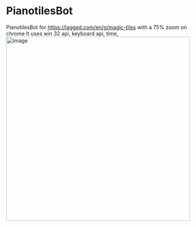 # PianotilesBot
PianotilesBot for https://lagged.com/en/g/magic-tiles with a 75% zoom on chrome
It uses win 32 api, keyboard api, time, 
<img width="498" alt="image" src="https://github.com/AnCarsenat/PianotilesBot/assets/87574028/b6008060-2bee-4bd9-9eb6-9ab66b7408c1">
